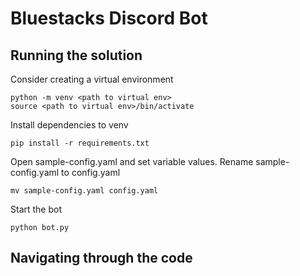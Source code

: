 # Bluestacks Discord Bot

## Running the solution

Consider creating a virtual environment
```
python -m venv <path to virtual env>
source <path to virtual env>/bin/activate
```

Install dependencies to venv
```
pip install -r requirements.txt
```

Open sample-config.yaml and set variable values. Rename sample-config.yaml to config.yaml
```
mv sample-config.yaml config.yaml
```

Start the bot
```
python bot.py
```

## Navigating through the code
